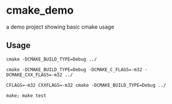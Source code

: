 # cmake_demo
a demo project showing basic cmake usage

## Usage
` cmake -DCMAKE_BUILD_TYPE=Debug ../ `

` cmake -DCMAKE_BUILD_TYPE=Debug -DCMAKE_C_FLAGS=-m32 -DCMAKE_CXX_FLAGS=-m32 ../ `

` CFLAGS=-m32 CXXFLAGS=-m32 cmake -DCMAKE_BUILD_TYPE=Debug ../ `

` make; make test `
